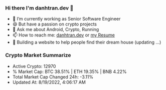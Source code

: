 ### Hi there I'm danhtran.dev 👋

- 🔭 I’m currently working as Senior Software Engineer
- 😄 But have a passion on crypto projects
- 💬 Ask me about Android, Crypto, Running 
- 📫 How to reach me: <a href="https://danhtran.dev" target="_blank">danhtran.dev</a> or <a href="Developer-Resume.pdf" target="_blank">my Resume</a>
- 🌱 Building a website to help people find their dream house (updating ...)

### Crypto Market Summarize
- Active Crypto: 12970
- % Market Cap: BTC 38.51% | ETH 19.35% | BNB 4.22%
- Total Market Cap Changed 24h: -3.11%
- Updated At: 8/19/2022, 4:06:17 AM
